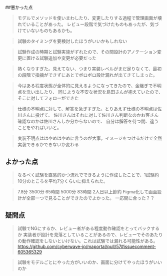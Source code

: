 ##悪かった点

>モデルでメソッドを使いまわしたり、変更したりする過程で管理画面が壊れていることがあった。
レビュー段階で気づけたものもあったが、気づけていないものもあるかも。

>試験のタイミングを要検討したほうがいいかもしれない

>試験作成の時期と試験実施がずれたので、その間設計のアノテーション変更に置ける試験追加や変更が必要だった

>熱くなりすぎた。見えてない、つまり実装レベルがまだ足りなくて、最初の段階で指摘ができずにあとでポロポロ設計漏れが出てきてしまった。

>今はある程度状態が全体的に見えるようになってきたので、金継ぎで不明点を洗い出したり、
同じような不安な状況を島田さんが抱えていたので、そこに対してフォローができた

>仕様の不明点に対して、解答を急ぎすぎた。とりあえず仕様の不明点は佐川さんに投げて、
佐川さんはそれに対して佐川さん判断なのかお客さん確認なのかは佐川さんしか分からないので、
自分は解答を待つ間、違うことをやればいいと。

>実装不明点ははやめはやめに言うのが大事。イメージをつけるだけで全然実装できるかできないか変わる


## よかった点

> なるべく試験を直感的かつ流れでできるように作成したことで、1試験約10分のところを平均7分くらいに抑えられた。

> 7.8分  3500分 65時間
> 5000分 83時間  2人日以上節約
> Figma化して画面設計が全部一つで見ることができたのでよかった。
> 一応間に合った？？

## 疑問点
> 試験でNGにするか、レビュー者がある程度動作確認をとってバックするか
> 実装者が設計を見落としていることがあるので、レビューでそのあたりの動作確認をしないといけない。これは試験では漏れる可能性がある。
https://github.com/cyberwave-jp/maportal/pull/57#issuecomment-605365329

> 試験をモデルごとにやった方がいいのか、画面に分けてやったほうがいいのか

